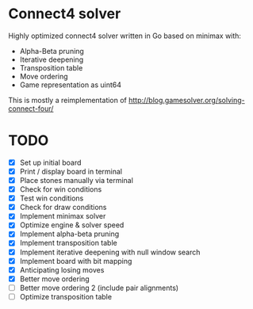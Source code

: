 # Connect4 solver

Highly optimized connect4 solver written in Go based on minimax with:
- Alpha-Beta pruning
- Iterative deepening
- Transposition table
- Move ordering
- Game representation as uint64

This is mostly a reimplementation of http://blog.gamesolver.org/solving-connect-four/

# TODO
- [x] Set up initial board
- [x] Print / display board in terminal
- [x] Place stones manually via terminal
- [x] Check for win conditions
- [x] Test win conditions
- [x] Check for draw conditions
- [x] Implement minimax solver
- [x] Optimize engine & solver speed
- [x] Implement alpha-beta pruning
- [x] Implement transposition table
- [x] Implement iterative deepening with null window search
- [x] Implement board with bit mapping
- [x] Anticipating losing moves
- [x] Better move ordering
- [ ] Better move ordering 2 (include pair alignments)
- [ ] Optimize transposition table